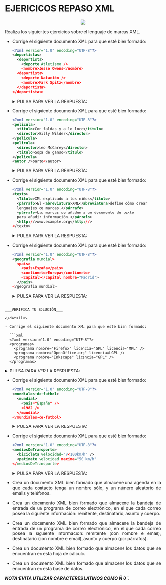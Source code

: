 <div align="justify">

# EJERICICOS REPASO XML


<div align="center">
  <img src="https://cdn.euroinnova.edu.es/img/subidasEditor/trabajador-servicio-coche-musculoso-reparando-vehiculo_146671-19605-1611903989.webp">
</div>


Realiza los siguientes ejercicios sobre el lenguaje de marcas XML.

- Corrige el siguiente documento XML para que esté bien formado:

  ```xml
  <?xml version="1.0" encoding="UTF-8"?>
  <deportistas>
    <deportista>
      <deporte Atletismo />
      <nombre>Jesse Owens</nombre>
    <deportista>
      <deporte Natación />
      <nombre>Mark Spitz</nombre>
    </deportista>
  </deportistas>
  ```

  <details>
    <summary>PULSA PARA VER LA RESPUESTA:</summary>

  Si trabajamos con un validador, obtendremos:

  _ErrorError at line 4, column 24: not well-formed (invalid token)_.

  En las etiquetas <deporte> (líneas 4 y 7) aparecen los términos Atletismo y Natación sueltos.

  Se podría corregir escribiendo esos términos como valores de un atributo:

  ```xml
  <deporte nombre="Atletismo" />
    ...
  <deporte nombre="Natación" />
  ```
  o como texto dentro de la etiqueta:

  ```xml
    <deporte>Atletismo</deporte>
    ...
    <deporte>Natación</deporte>
  ```

  La primera etiqueta <deportista> no está cerrada.

  _ErrorError at line 10, column 3: mismatched tag_
  Se podría corregir cerrándola:
  ```xml
    <deportista>
      <deporte Atletismo />
      <nombre>Jesse Owens</nombre>
    </deportista>
    <deportista>
   ...
   ```

  Una posible solución sería entonces:
  ```xml
  <?xml version="1.0" encoding="UTF-8"?>
  <deportistas>
    <deportista>
      <deporte nombre="Atletismo" />
      <nombre>Jesse Owens</nombre>
    </deportista>
    <deportista>
      <deporte nombre="Natación" />
      <nombre>Mark Spitz</nombre>
    </deportista>
  </deportistas>
  ```
  ___VERIFICA TU SOLUCIÓN___

  </details>

- Corrige el siguiente documento XML para que esté bien formado:

  ```xml
  <?xml version="1.0" encoding="UTF-8"?>
  <pelicula>
    <titulo>Con faldas y a lo loco</titulo>
    <director>Billy Wilder</director>
  </pelicula>
  <pelicula>
    <director>Leo McCarey</director>
    <titulo>Sopa de ganso</titulo>
  </pelicula>
  <autor />barto</autor>
  ```
  <details>
    <summary>PULSA PARA VER LA RESPUESTA:</summary>
  No hay una etiqueta raíz que englobe el resto de etiquetas.

  _ErrorError at line 6, column 1: junk after document element_.

  Se podría corregir añadiendo una etiqueta raíz, cuyo nombre puede ser cualquiera, mientras no coincida con otra etiqueta, por ejemplo <peliculas>:

  ```xml
  <?xml version="1.0" encoding="UTF-8"?>
  <peliculas>
    <pelicula>
      <titulo>Con faldas y a lo loco</titulo>
   ...
    <autor />barto</autor>
  </peliculas>
  ```
  La primera etiqueta <autor> tiene la barra de las etiquetas vacías, pero luego hay una etiqueta de cierre.
  _ErrorError at line 11, column 17: mismatched tag_.

  Se podría corregir borrando la barra:
  ```xml
  <autor>barto</autor>
  ```
  Una posible solución sería entonces:
  ```xml
  <?xml version="1.0" encoding="UTF-8"?>
  <peliculas>
  <pelicula>
    <titulo>Con faldas y a lo loco</titulo>
    <director>Billy Wilder</director>
  </pelicula>
  <pelicula>
    <director>Leo McCarey</director>
    <titulo>Sopa de ganso</titulo>
  </pelicula>
  <autor>barto</autor>
  </peliculas>
  ```
  ___VERIFICA TU SOLUCIÓN___
  </details>

- Corrige el siguiente documento XML para que esté bien formado:

  ```xml
  <?xml version="1.0" encoding="UTF-8"?>
  <texto>
    <Titulo>XML explicado a los niños</titulo>
    <párrafo>El <abreviatura>XML</abreviatura>define cómo crear
    lenguajes de marcas.</párrafo>
    <párrafo>Las marcas se añaden a un documento de texto
    para añadir información.</párrafo>
    <http://>www.example.org</http://>
  </texto>
  ```
  <details>
    <summary>PULSA PARA VER LA RESPUESTA:</summary>

  Las etiquetas de apertura y cierre no coinciden

  _ErrorError at line 3, column 38: mismatched tag_.

  Se podría corregir modificando la etiqueta de apertura o la de cierre, por ejemplo:

  ```xml
    <titulo>XML explicado a los niños</titulo>
  ```
  Los caracteres :// no están permitidos en las etiquetas

  _ErrorError at line 8, column 10: not well-formed (invalid token)_.

  Se podría corregir eliminando esos caracteres, por ejemplo:

  ```xml
     <http>www.example.org</http>
  ```

  Una posible solución sería entonces:
  ```xml
  <?xml version="1.0" encoding="UTF-8"?>
  <texto>
    <titulo>XML explicado a los niños</titulo>
    <párrafo>El <abreviatura>XML</abreviatura>define cómo crear
    lenguajes de marcas.</párrafo>
    <párrafo>Las marcas se añaden a un documento de texto
    para añadir información.</párrafo>
    <http>www.example.org</http>
  </texto>
  ```
  ___VERIFICA TU SOLUCIÓN___
  </details>


- Corrige el siguiente documento XML para que esté bien formado:

  ```xml
  <?xml version="1.0" encoding="UTF-8"?>
  <geografia mundial>
    <pais>
      <pais>España</pais>
      <continente>Europa</continente>
      <capital></capital nombre="Madrid">
    </pais>
  </geografia mundial>
  ```
  <details>
    <summary>PULSA PARA VER LA RESPUESTA:</summary>

  El nombre de las etiquetas no pueden contener espacios:

  _ErrorError at line 2, column 19: not well-formed (invalid token)_

  Se podría corregir modificando la etiqueta de apertura o la de cierre, por ejemplo:

  ```xml
    <geografia_mundial>
      ...
    </geografia_mundial>
  ```
  o

  ```xml
    <geografia-mundial>
      ...
    </geografia-mundial>
  ```

  La etiqueta de cierre no puede contener atributos:

  _ErrorError at line 6, column 24: not well-formed (invalid token)_.

  Se podría corregir escribiendo el valor en el interior de la etiqueta, por ejemplo:
  ```xml
  <capital>Madrid</capital>
  ```
  Una posible solución sería entonces:
  ```xml
  <?xml version="1.0" encoding="UTF-8"?>
  <geografia-mundial>
    <pais>
      <pais>España</pais>
      <continente>Europa</continente>
      <capital>Madrid</capital>
    </pais>
  </geografia-mundial>
```

___VERIFICA TU SOLUCIÓN___

</details>

- Corrige el siguiente documento XML para que esté bien formado:

  ```xml
  <?xml version="1.0" encoding="UTF-8"?>
  <programas>
    <programa nombre="Firefox" licencia="GPL" licencia="MPL" />
    <programa nombre="OpenOffice.org" licencia=LGPL />
    <programa nombre="Inkscape" licencia="GPL" />
  </programas>

  ```
  <details>
    <summary>PULSA PARA VER LA RESPUESTA:</summary>

  Los atributos no se pueden repetir:

  _ErrorError at line 3, column 45: duplicate attribute_.

  Se podría corregir uniendo los atributos en un único atributo, por ejemplo:

  ```xml
     <programa nombre="Firefox" licencia="GPL MPL" />
  ```
  o duplicando las etiquetas, por ejemplo:
  ```xml
     <programa nombre="Firefox" licencia="GPL" />
     <programa nombre="Firefox" licencia="MPL" />
  ```
  Los valores de los atributos deben ir entre comillas:

  _ErrorError at line 4, column 46: not well-formed (invalid token)_.

  Se podría corregir añadiendo comillas, por ejemplo:
  ```xml
      <programa nombre="Inkscape" licencia="GPL" />
  ```    

  Una posible solución sería entonces:
  ```xml
  <?xml version="1.0" encoding="UTF-8"?>
  <programas>
    <programa nombre="Firefox" licencia="GPL MPL" />
    <programa nombre="LibreOffice" licencia="LGPL" />
    <programa nombre="Inkscape" licencia="GPL" />
  </programas>
  ```
  ___VERIFICA TU SOLUCIÓN___
  </details>

- Corrige el siguiente documento XML para que esté bien formado:

  ```xml
  <?xml version="1.0" encoding="UTF-8"?>
  <mundiales-de-futbol>
    <mundial>
      <pais="España" />
      <1982 />
    </mundial>
  </mundiales-de-futbol>
  ```
  <details>
    <summary>PULSA PARA VER LA RESPUESTA:</summary>
  Las etiquetas necesitan tener un nombre de etiqueta:

  _ErrorError at line 4, column 10: not well-formed (invalid token)_.

  Se podría corregir añadiendo un nombre de atributo, por ejemplo:

  ```xml
     <pais nombre="España" />
  ```
  o escribiendo el valor como contenido de la etiqueta, por ejemplo:
  ```xml
     <pais>España</pais>
  ```
  Los nombres de etiquetas no pueden empezar por un número:

  _ErrorError at line 5, column 6: not well-formed (invalid token)_.

  Se podría corregir añadiendo un nombre de etiqueta, por ejemplo:
  ```xml
       <año valor="1982" />
  ```
  o escribiendo el valor como contenido de una etiqueta, por ejemplo:
  ```xml
     <año>1982</año>
  ```   
  Una posible solución sería entonces:
  ```xml
  <?xml version="1.0" encoding="UTF-8"?>
  <mundiales-de-futbol>
    <mundial>
      <pais>España</pais>
      <año>1982</año>
    </mundial>
  </mundiales-de-futbol>
  ```
  _Nota_: Además de ello, intenta no utilizar __ñ__.

  ___VERIFICA TU SOLUCIÓN___
  </details>


- Corrige el siguiente documento XML para que esté bien formado:

  ```xml
  <?xml version="1.0" encoding="UTF-8"?>
  <mediosDeTransporte>
    <bicicleta velocidad="v<100km/h" />
    <patinete velocidad maxima="50 km/h"
  </mediosDeTransporte>
  ```
  <details>
    <summary>PULSA PARA VER LA RESPUESTA:</summary>

  El carácter inferior a (<) sólo puede utilizarse como inicio de etiqueta:

  _ErrorError at line 3, column 26: not well-formed (invalid token)_.

  Se podría corregir escribiendo la entidad de carácter correspondiente, por ejemplo:
  ```xml
    <bicicleta velocidad="v&lt;100km/h" />
  ```
  Los nombre de atributos no pueden contener espacios:

  _ErrorError at line 4, column 23: not well-formed (invalid token)_.

  Se podría corregir modificando el nombre del atributo, por ejemplo:
  ```xml
    <patinete velocidad-maxima="50 km/h"
  ```
  Las etiquetas deben terminar por el carácter superior a (>):

  _ErrorError at line 5, column 1: not well-formed (invalid token)_.

  Se podría corregir añadiendo los caracteres /> finales, por ejemplo:
  ```xml
    <patinete velocidad-maxima="50 km/h" />
  ```

  Una posible solución sería entonces:
  ```xml
  <?xml version="1.0" encoding="UTF-8"?>
  <mediosDeTransporte>
    <bicicleta velocidad="v&lt;100km/h" />
    <patinete velocidad-maxima="50 km/h" />
  </mediosDeTransporte>
  ```

  ___VERIFICA TU SOLUCIÓN___
  </details>

- Crea un documento XML bien formado que almacene una agenda en la que cada contacto tenga un nombre sólo, y un número aleatorio de emails y teléfonos.

- Crea un documento XML bien formado que almacene la bandeja de entrada de un programa de correo electrónico, en el que cada correo posea la siguiente información: remitente, destinatario, asunto y cuerpo.

- Crea un documento XML bien formado que almacene la bandeja de entrada de un programa de correo electrónico, en el que cada correo posea la siguiente información: remitente (con nombre e email), destinatario (con nombre e email), asunto y cuerpo (por párrafos).

- Crea un documento XML bien formado que almacene los datos que se encuentran en esta hoja de cálculo.

- Crea un documento XML bien formado que almacene los datos que se encuentran en esta base de datos.


___NOTA:EVITA UTILIZAR CARACTERES LATINOS COMO Ñ O ´.___

</div>
